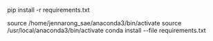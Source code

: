 pip install -r requirements.txt

<!-- Conda -->
source /home/jennarong_sae/anaconda3/bin/activate
source /usr/local/anaconda3/bin/activate
conda install --file requirements.txt